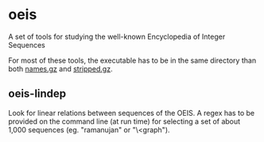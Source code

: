 # oeis
A set of tools for studying the well-known Encyclopedia of Integer Sequences

For most of these tools, the executable has to be in the same directory than both [names.gz](https://oeis.org/names.gz) and [stripped.gz](https://oeis.org/stripped.gz).

## oeis-lindep

Look for linear relations between sequences of the OEIS. A regex has to be provided on the command line (at run time) for selecting a set of about 1,000 sequences (eg. "ramanujan" or "\\<graph").

